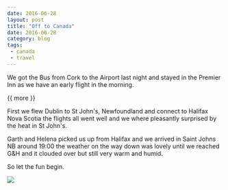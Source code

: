 ```yaml
---
date: 2016-06-28
layout: post
title: "Off to Canada"
date: 2016-06-28
category: blog
tags:
 - canada
 - travel 
---
```


<!--start excerpt-->

We got the Bus from Cork to the Airport last night and stayed in the Premier Inn as we have an early flight in the morning.

{{ more }}

First we flew Dublin to St John's, Newfoundland and connect to Halifax Nova Scotia the flights all went well and we where pleasantly surprised by the heat in St John's.

Garth and Helena picked us up from Halifax and we arrived in Saint Johns NB around 19:00 the weather on the way down was lovely until we reached G&H and it clouded over but still very warm and humid.

So let the fun begin.

![](/images/2016/2016-06-28-off-to-canada.jpg)
